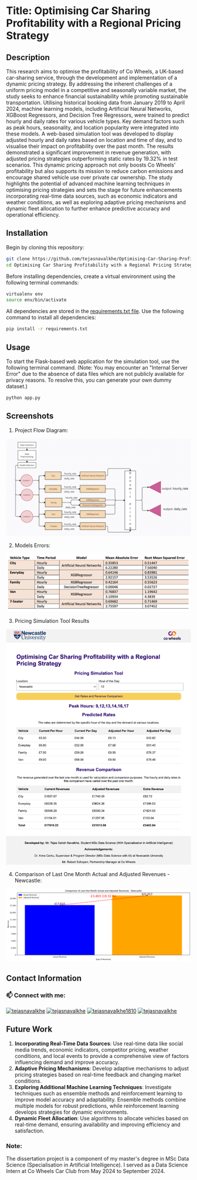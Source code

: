 # Title: Optimising Car Sharing Profitability with a Regional Pricing Strategy

## Description

This research aims to optimise the profitability of Co Wheels, a UK-based car-sharing service, through the development and implementation of a dynamic pricing strategy. By addressing the inherent challenges of a uniform pricing model in a competitive and seasonally variable market, the study seeks to enhance financial sustainability while promoting sustainable transportation. Utilising historical booking data from January 2019 to April 2024, machine learning models, including Artificial Neural Networks, XGBoost Regressors, and Decision Tree Regressors, were trained to predict hourly and daily rates for various vehicle types. Key demand factors such as peak hours, seasonality, and location popularity were integrated into these models. A web-based simulation tool was developed to display adjusted hourly and daily rates based on location and time of day, and to visualise their impact on profitability over the past month. The results demonstrated a significant improvement in revenue generation, with adjusted pricing strategies outperforming static rates by 19.32% in test scenarios. This dynamic pricing approach not only boosts Co Wheels' profitability but also supports its mission to reduce carbon emissions and encourage shared vehicle use over private car ownership. The study highlights the potential of advanced machine learning techniques in optimising pricing strategies and sets the stage for future enhancements incorporating real-time data sources, such as economic indicators and weather conditions, as well as exploring adaptive pricing mechanisms and dynamic fleet allocation to further enhance predictive accuracy and operational efficiency.


## Installation

Begin by cloning this repository:


```bash
git clone https://github.com/tejasnavalkhe/Optimising-Car-Sharing-Profitability-with-a-Regional-Pricing-Strategy.git "Optimising Car Sharing Profitability with a Regional Pricing Strategy"
cd Optimising Car Sharing Profitability with a Regional Pricing Strategy
```

Before installing dependencies, create a virtual environment using the following terminal commands:

```bash
virtualenv env
source env/bin/activate
```

All dependencies are stored in the [requirements.txt file](requirements.txt). Use the following command to install all dependencies:

```bash
pip install -r requirements.txt
```


## Usage

To start the Flask-based web application for the simulation tool, use the following terminal command. (Note: You may encounter an "Internal Server Error" due to the absence of data files which are not publicly available for privacy reasons. To resolve this, you can generate your own dummy dataset.)

```bash
python app.py
```


## Screenshots

1. Project Flow Diagram:
   
![Project Flow Diagram](https://github.com/tejasnavalkhe/Optimising-Car-Sharing-Profitability-with-a-Regional-Pricing-Strategy/blob/master/images/Project%20Flow%20Diagram.png)

2. Models Errors:
   
![Models Errors](https://github.com/tejasnavalkhe/Optimising-Car-Sharing-Profitability-with-a-Regional-Pricing-Strategy/blob/master/images/Models%20Errors.png)

3. Pricing Simulation Tool Results
   
![Pricing Simulation Tool Results](https://github.com/tejasnavalkhe/Optimising-Car-Sharing-Profitability-with-a-Regional-Pricing-Strategy/blob/master/images/Pricing%20Simulation%20Tool%20Results.png)

4. Comparison of Last One Month Actual and Adjusted Revenues - Newcastle:
   
![Comparison of Last One Month Actual and Adjusted Revenues - Newcastle](https://github.com/tejasnavalkhe/Optimising-Car-Sharing-Profitability-with-a-Regional-Pricing-Strategy/blob/master/images/Comparison%20of%20Last%20One%20Month%20Actual%20and%20Adjusted%20Revenues%20-%20Newcastle.png)


## Contact Information

<h3 align="left">📫 Connect with me:</h3>
<p align="left">
<a href="https://linkedin.com/in/tejasnavalkhe" target="blank"><img align="center" src="https://raw.githubusercontent.com/rahuldkjain/github-profile-readme-generator/master/src/images/icons/Social/linked-in-alt.svg" alt="tejasnavalkhe" height="30" width="40" /></a>
<a href="https://instagram.com/tejasnavalkhe" target="blank"><img align="center" src="https://raw.githubusercontent.com/rahuldkjain/github-profile-readme-generator/master/src/images/icons/Social/instagram.svg" alt="tejasnavalkhe" height="30" width="40" /></a>
<a href="https://fb.com/tejasnavalkhe1810" target="blank"><img align="center" src="https://raw.githubusercontent.com/rahuldkjain/github-profile-readme-generator/master/src/images/icons/Social/facebook.svg" alt="tejasnavalkhe1810" height="30" width="40" /></a>
<a href="https://twitter.com/tejasnavalkhe" target="blank"><img align="center" src="https://raw.githubusercontent.com/rahuldkjain/github-profile-readme-generator/master/src/images/icons/Social/twitter.svg" alt="tejasnavalkhe" height="30" width="40" /></a>
</p>


## Future Work

1. **Incorporating Real-Time Data Sources**: Use real-time data like social media trends, economic indicators, competitor pricing, weather conditions, and local events to provide a comprehensive view of factors influencing demand and improve accuracy.
2. **Adaptive Pricing Mechanisms**: Develop adaptive mechanisms to adjust pricing strategies based on real-time feedback and changing market conditions.
3. **Exploring Additional Machine Learning Techniques**: Investigate techniques such as ensemble methods and reinforcement learning to improve model accuracy and adaptability. Ensemble methods combine multiple models for robust predictions, while reinforcement learning develops strategies for dynamic environments.
4. **Dynamic Fleet Allocation**: Use algorithms to allocate vehicles based on real-time demand, ensuring availability and improving efficiency and satisfaction.


### Note:

The dissertation project is a component of my master's degree in MSc Data Science (Specialisation in Artificial Intelligence). I served as a Data Science Intern at Co Wheels Car Club from May 2024 to September 2024.
